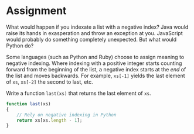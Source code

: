 # Assignment

What would happen if you indexate a list with a negative index?
Java would raise its hands in exasperation and throw an exception at you.
JavaScript would probably do something completely unexpected.
But what would Python do?

Some languages (such as Python and Ruby) choose to
assign meaning to negative indexing. Where
indexing with a positive integer starts counting
forward from the beginning of the list,
a negative index starts at the *end* of the list
and moves backwards. For example, `xs[-1]`
yields the last element of `xs`, `xs[-2]` the second to last, etc.

Write a function `last(xs)` that returns the last element of `xs`.

```javascript
function last(xs)
{
    // Rely on negative indexing in Python
    return xs[xs.length - 1];
}
```
